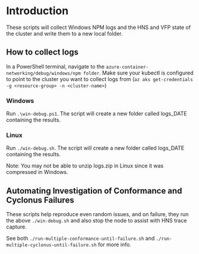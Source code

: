 # Introduction 

These scripts will collect Windows NPM logs and the HNS and VFP state of the cluster and write them to a new local folder.

## How to collect logs
In a PowerShell terminal, navigate to the `azure-container-networking/debug/windows/npm folder`. Make sure your kubectl is configured to point to the cluster you want to collect logs from (`az aks get-credentials -g <resource-group> -n <cluster-name>`)
### Windows
Run `.\win-debug.ps1`. The script will create a new folder called logs_DATE containing the results.

### Linux
Run `./win-debug.sh`. The script will create a new folder called logs_DATE containing the results.

Note: You may not be able to unzip logs.zip in Linux since it was compressed in Windows.

## Automating Investigation of Conformance and Cyclonus Failures
These scripts help reproduce even random issues, and on failure, they run the above `./win-debug.sh` and also stop the node to assist with HNS trace capture.

See both `./run-multiple-conformance-until-failure.sh` and `./run-multiple-cyclonus-until-failure.sh` for more info.
